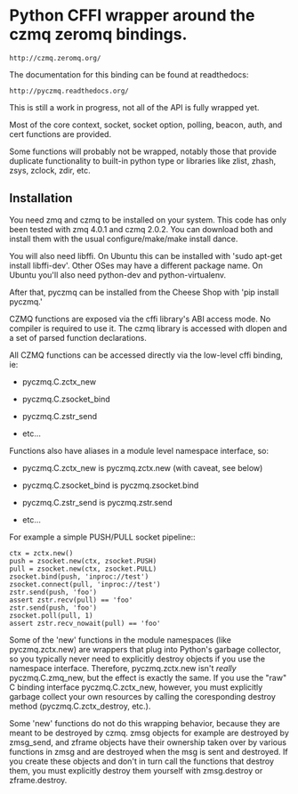 # Python CFFI wrapper around the czmq zeromq bindings.

    http://czmq.zeromq.org/

The documentation for this binding can be found at readthedocs:

    http://pyczmq.readthedocs.org/

This is still a work in progress, not all of the API is fully
wrapped yet.

Most of the core context, socket, socket option, polling, beacon,
auth, and cert functions are provided.

Some functions will probably not be wrapped, notably those that
provide duplicate functionality to built-in python type or libraries
like zlist, zhash, zsys, zclock, zdir, etc.

## Installation

You need zmq and czmq to be installed on your system.  This code has only
been tested with zmq 4.0.1 and czmq 2.0.2.  You can download both
and install them with the usual configure/make/make install dance.

You will also need libffi.  On Ubuntu this can be installed with 'sudo
apt-get install libffi-dev'.  Other OSes may have a different package
name. On Ubuntu you'll also need python-dev and python-virtualenv.

After that, pyczmq can be installed from the Cheese Shop with 'pip
install pyczmq.'

CZMQ functions are exposed via the cffi library's ABI access mode.  No
compiler is required to use it.  The czmq library is accessed with
dlopen and a set of parsed function declarations.

All CZMQ functions can be accessed directly via the low-level cffi
binding, ie:

  - pyczmq.C.zctx_new

  - pyczmq.C.zsocket_bind

  - pyczmq.C.zstr_send

  - etc...

Functions also have aliases in a module level namespace interface, so:

  - pyczmq.C.zctx_new is pyczmq.zctx.new (with caveat, see below)

  - pyczmq.C.zsocket_bind is pyczmq.zsocket.bind

  - pyczmq.C.zstr_send is pyczmq.zstr.send 

  - etc...

For example a simple PUSH/PULL socket pipeline::

    ctx = zctx.new()
    push = zsocket.new(ctx, zsocket.PUSH)
    pull = zsocket.new(ctx, zsocket.PULL)
    zsocket.bind(push, 'inproc://test')
    zsocket.connect(pull, 'inproc://test')
    zstr.send(push, 'foo')
    assert zstr.recv(pull) == 'foo'
    zstr.send(push, 'foo')
    zsocket.poll(pull, 1)
    assert zstr.recv_nowait(pull) == 'foo'

Some of the 'new' functions in the module namespaces (like
pyczmq.zctx.new) are wrappers that plug into Python's garbage
collector, so you typically never need to explicitly destroy objects
if you use the namespace interface.  Therefore, pyczmq.zctx.new isn't
*really* pyczmq.C.zmq_new, but the effect is exactly the same.  If you
use the "raw" C binding interface pyczmq.C.zctx_new, however, you must
explicitly garbage collect your own resources by calling the
coresponding destroy method (pyczmq.C.zctx_destroy, etc.).

Some 'new' functions do not do this wrapping behavior, because they
are meant to be destroyed by czmq.  zmsg objects for example are
destroyed by zmsg_send, and zframe objects have their ownership taken
over by various functions in zmsg and are destroyed when the msg is
sent and destroyed.  If you create these objects and don't in turn
call the functions that destroy them, you must explicitly destroy them
yourself with zmsg.destroy or zframe.destroy.
